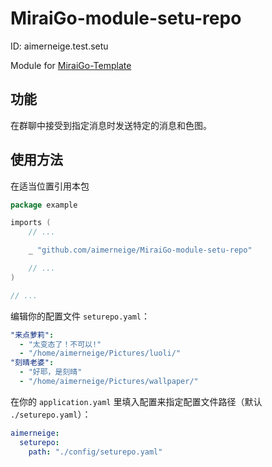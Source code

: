 # MiraiGo-module-setu-repo

ID: aimerneige.test.setu

Module for [MiraiGo-Template](https://github.com/Logiase/MiraiGo-Template)

## 功能

在群聊中接受到指定消息时发送特定的消息和色图。

## 使用方法

在适当位置引用本包

```go
package example

imports (
    // ...

    _ "github.com/aimerneige/MiraiGo-module-setu-repo"

    // ...
)

// ...
```

编辑你的配置文件 `seturepo.yaml`：

```yaml
"来点萝莉":
  - "太变态了！不可以!"
  - "/home/aimerneige/Pictures/luoli/"
"刻晴老婆":
  - "好耶，是刻晴"
  - "/home/aimerneige/Pictures/wallpaper/"
```

在你的 `application.yaml` 里填入配置来指定配置文件路径（默认 `./seturepo.yaml`）：

```yaml
aimerneige:
  seturepo:
    path: "./config/seturepo.yaml"
```